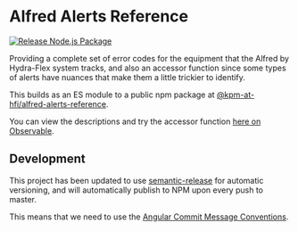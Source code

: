 # Alfred Alerts Reference

[![Release Node.js Package](https://github.com/Hydra-Flex-Inc/alfred-alerts-reference/actions/workflows/npm-publish.yml/badge.svg)](https://github.com/Hydra-Flex-Inc/alfred-alerts-reference/actions/workflows/npm-publish.yml)

Providing a complete set of error codes for the equipment that the Alfred by Hydra-Flex system tracks, and also an accessor function since some types of alerts have nuances that make them a little trickier to identify.

This builds as an ES module to a public npm package at [@kpm-at-hfi/alfred-alerts-reference](https://www.npmjs.com/package/@kpm-at-hfi/alfred-alerts-reference).

You can view the descriptions and try the accessor function [here on Observable](https://observablehq.com/d/7a7dd3aa9812e513).

## Development

This project has been updated to use [semantic-release](https://github.com/semantic-release/semantic-release) for automatic versioning, and will automatically publish to NPM upon every push to master.

This means that we need to use the [Angular Commit Message Conventions](https://github.com/angular/angular/blob/master/CONTRIBUTING.md#-commit-message-format).
